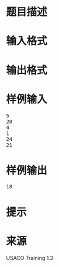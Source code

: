 

# 题目描述



# 输入格式



# 输出格式



# 样例输入


<pre>5
20
4
1
24
21
</pre>

# 样例输出


<pre>18</pre>

# 提示



# 来源


<p>
USACO Training 1.3
</p>
